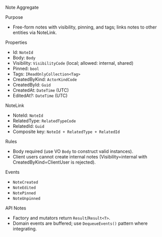 Note Aggregate

Purpose
- Free-form notes with visibility, pinning, and tags; links notes to other entities via NoteLink.

Properties
- Id: `NoteId`
- Body: `Body`
- Visibility: `VisibilityCode` (local; allowed: internal, shared)
- Pinned: `bool`
- Tags: `IReadOnlyCollection<Tag>`
- CreatedByKind: `ActorKindCode`
- CreatedById: `Guid`
- CreatedAt: `DateTime` (UTC)
- EditedAt?: `DateTime` (UTC)

NoteLink
- NoteId: `NoteId`
- RelatedType: `RelatedTypeCode`
- RelatedId: `Guid`
- Composite key: `NoteId + RelatedType + RelatedId`

Rules
- Body required (use VO `Body` to construct valid instances).
- Client users cannot create internal notes (Visibility=internal with CreatedByKind=ClientUser is rejected).

Events
- `NoteCreated`
- `NoteEdited`
- `NotePinned`
- `NoteUnpinned`

API Notes
- Factory and mutators return `Result`/`Result<T>`.
- Domain events are buffered; use `DequeueEvents()` pattern where integrating.


